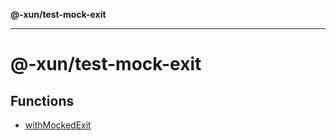 **@-xun/test-mock-exit**

***

# @-xun/test-mock-exit

## Functions

- [withMockedExit](functions/withMockedExit.md)
